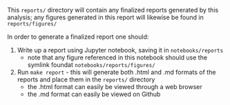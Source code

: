 This `reports/` directory will contain any finalized reports generated by this analysis; any figures generated in this report will likewise be found in `reports/figures/`

In order to generate a finalized report one should:
1. Write up a report using Jupyter notebook, saving it in `notebooks/reports`
   - note that any figure referenced in this notebook should use the symlink foundat `notebooks/reports/figures/`
2. Run `make report` - this will generate both .html and .md formats of the reports and place them in the `reports/` directory
   - the .html format can easily be viewed through a web browser
   - the .md format can easily be viewed on Github
